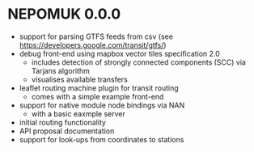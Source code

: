 # NEPOMUK 0.0.0

  - support for parsing GTFS feeds from csv (see https://developers.google.com/transit/gtfs/)
  - debug front-end using mapbox vector tiles specification 2.0
    - includes detection of strongly connected components (SCC) via Tarjans algorithm
    - visualises available transfers
  - leaflet routing machine plugin for transit routing
    - comes with a simple example front-end
  - support for native module node bindings via NAN
    - with a basic eaxmple server
  - initial routing functionality
  - API proposal documentation
  - support for look-ups from coordinates to stations
